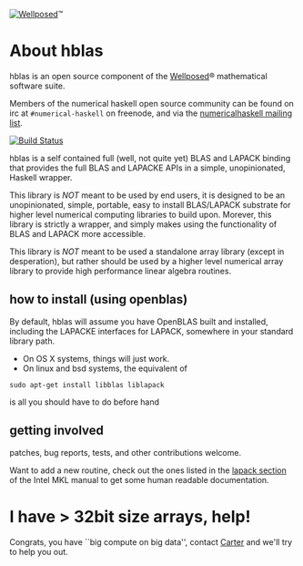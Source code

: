 [![Wellposed](http://wellposed.com/assets/mini.png)](http://www.wellposed.com)™ 

# About hblas

hblas is an open source component of the [Wellposed](http://www.wellposed.com)® mathematical software suite. 

Members of the numerical haskell open source community can be found on irc at  `#numerical-haskell` on freenode, 
and via the [numericalhaskell mailing list](https://groups.google.com/forum/#!forum/numericalhaskell). 


[![Build Status](https://secure.travis-ci.org/wellposed/hblas.png?branch=master)](http://travis-ci.org/wellposed/hblas)


hblas is a self contained full (well, not quite yet) BLAS and LAPACK binding that provides the 
full BLAS and LAPACKE APIs in a simple, unopinionated, Haskell wrapper. 

This library is *NOT* meant to be used by end users, it is designed to be 
an unopinionated, simple, portable, easy to install BLAS/LAPACK substrate for higher level numerical
computing libraries to build upon. Morever, this library is strictly a wrapper,
and simply makes using the functionality of BLAS and LAPACK more accessible.

This library is *NOT* meant to be used a standalone array library (except in desperation),
but rather should be used by a higher level numerical array library to provide 
high performance linear algebra routines. 


## how to install (using openblas)
By default, hblas will assume you have OpenBLAS built and installed, including
the LAPACKE interfaces for LAPACK, somewhere in your standard library path.


* On OS X systems, things will just work.
* On linux and bsd systems, the equivalent of 
```
sudo apt-get install libblas liblapack
```
is all you should have to do before hand

## getting involved
patches, bug reports, tests,  and other contributions welcome.

Want to add a new routine, check out the ones listed in the [lapack section](http://software.intel.com/sites/products/documentation/hpc/mkl/mklman/index.htm) of the Intel MKL manual to get some human
readable documentation.


# I have > 32bit size arrays, help!
Congrats, you have ``big compute on big data'', contact [Carter](http://www.wellposed.com)
and we'll try to help you out. 
